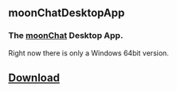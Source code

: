 ## moonChatDesktopApp

### The [moonChat](https://chat.twplayer.co) Desktop App.
Right now there is only a Windows 64bit version.

## [Download](https://github.com/Atlas7005/moonChatDesktopApp/releases/latest/)
